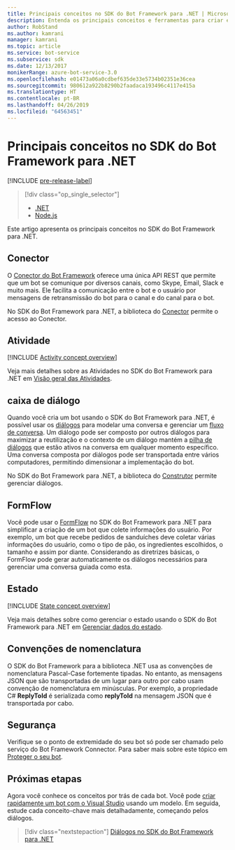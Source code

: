 ```yaml
---
title: Principais conceitos no SDK do Bot Framework para .NET | Microsoft Docs
description: Entenda os principais conceitos e ferramentas para criar e implementar bots de conversação disponíveis no SDK do Bot Framework para .NET.
author: RobStand
ms.author: kamrani
manager: kamrani
ms.topic: article
ms.service: bot-service
ms.subservice: sdk
ms.date: 12/13/2017
monikerRange: azure-bot-service-3.0
ms.openlocfilehash: e01473a06a0cdbef635de33e5734b02351e36cea
ms.sourcegitcommit: 980612a922b8290b2faadaca193496c4117e415a
ms.translationtype: HT
ms.contentlocale: pt-BR
ms.lasthandoff: 04/26/2019
ms.locfileid: "64563451"
---
```

# <a name="key-concepts-in-the-bot-framework-sdk-for-net"></a>Principais conceitos no SDK do Bot Framework para .NET

[!INCLUDE [pre-release-label](../includes/pre-release-label-v3.md)]

> [!div class="op_single_selector"]
> - [.NET](../dotnet/bot-builder-dotnet-concepts.md)
> - [Node.js](../nodejs/bot-builder-nodejs-concepts.md)

Este artigo apresenta os principais conceitos no SDK do Bot Framework para .NET.

## <a name="connector"></a>Conector

O [Conector do Bot Framework](bot-builder-dotnet-connector.md) oferece uma única API REST que permite que um bot se comunique por diversos canais, como Skype, Email, Slack e muito mais. Ele facilita a comunicação entre o bot e o usuário por mensagens de retransmissão do bot para o canal e do canal para o bot. 

No SDK do Bot Framework para .NET, a biblioteca do [Conector][connectorLibrary] permite o acesso ao Conector. 

## <a name="activity"></a>Atividade

[!INCLUDE [Activity concept overview](../includes/snippet-dotnet-concept-activity.md)]

Veja mais detalhes sobre as Atividades no SDK do Bot Framework para .NET em [Visão geral das Atividades](bot-builder-dotnet-activities.md).

## <a name="dialog"></a>caixa de diálogo

Quando você cria um bot usando o SDK do Bot Framework para .NET, é possível usar os [diálogos](bot-builder-dotnet-dialogs.md) para modelar uma conversa e gerenciar um [fluxo de conversa](../bot-service-design-conversation-flow.md#dialog-stack). Um diálogo pode ser composto por outros diálogos para maximizar a reutilização e o contexto de um diálogo mantém a [pilha de diálogos](../bot-service-design-conversation-flow.md) que estão ativos na conversa em qualquer momento específico. Uma conversa composta por diálogos pode ser transportada entre vários computadores, permitindo dimensionar a implementação do bot. 

No SDK do Bot Framework para .NET, a biblioteca do [Construtor][builderLibrary] permite gerenciar diálogos.

## <a name="formflow"></a>FormFlow

Você pode usar o [FormFlow](bot-builder-dotnet-formflow.md) no SDK do Bot Framework para .NET para simplificar a criação de um bot que colete informações do usuário. Por exemplo, um bot que recebe pedidos de sanduíches deve coletar várias informações do usuário, como o tipo de pão, os ingredientes escolhidos, o tamanho e assim por diante. Considerando as diretrizes básicas, o FormFlow pode gerar automaticamente os diálogos necessários para gerenciar uma conversa guiada como esta.

## <a name="state"></a>Estado

[!INCLUDE [State concept overview](../includes/snippet-dotnet-concept-state.md)]

Veja mais detalhes sobre como gerenciar o estado usando o SDK do Bot Framework para .NET em [Gerenciar dados do estado](bot-builder-dotnet-state.md).

## <a name="naming-conventions"></a>Convenções de nomenclatura

O SDK do Bot Framework para a biblioteca .NET usa as convenções de nomenclatura Pascal-Case fortemente tipadas. No entanto, as mensagens JSON que são transportadas de um lugar para outro por cabo usam convenção de nomenclatura em minúsculas. Por exemplo, a propriedade C# **ReplyToId** é serializada como **replyToId** na mensagem JSON que é transportada por cabo.

## <a name="security"></a>Segurança

Verifique se o ponto de extremidade do seu bot só pode ser chamado pelo serviço do Bot Framework Connector. Para saber mais sobre este tópico em [Proteger o seu bot](bot-builder-dotnet-security.md).

## <a name="next-steps"></a>Próximas etapas

Agora você conhece os conceitos por trás de cada bot. Você pode [criar rapidamente um bot com o Visual Studio](bot-builder-dotnet-quickstart.md) usando um modelo. Em seguida, estude cada conceito-chave mais detalhadamente, começando pelos diálogos.

> [!div class="nextstepaction"]
> [Diálogos no SDK do Bot Framework para .NET](bot-builder-dotnet-dialogs.md)

[connectorLibrary]: /dotnet/api/microsoft.bot.connector

[builderLibrary]: /dotnet/api/microsoft.bot.builder.dialogs
